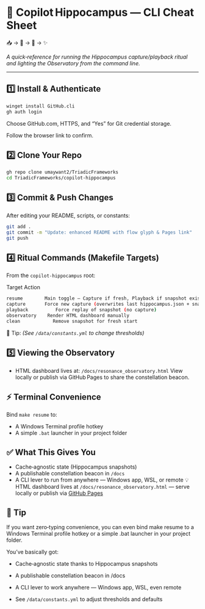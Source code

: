 # 🔮 Copilot Hippocampus — CLI Cheat Sheet
📥 → 🔮 → 🔭 → ✨

_A quick‑reference for running the Hippocampus capture/playback ritual and lighting the Observatory from the command line._

---
## 1️⃣ **Install & Authenticate**
```bash
winget install GitHub.cli
gh auth login
```
Choose GitHub.com, HTTPS, and “Yes” for Git credential storage.

Follow the browser link to confirm.

## 2️⃣ **Clone Your Repo**
```bash
gh repo clone umaywant2/TriadicFrameworks
cd TriadicFrameworks/copilot-hippocampus
```

## 3️⃣ **Commit & Push Changes**
After editing your README, scripts, or constants:
```bash
git add .
git commit -m "Update: enhanced README with flow glyph & Pages link"
git push
```

## 4️⃣ **Ritual Commands (Makefile Targets)**
From the `copilot-hippocampus` root:

Target	      Action
```bash
resume	      Main toggle — Capture if fresh, Playback if snapshot exists
capture	      Force new capture (overwrites last hippocampus.json + snapshot)
playback	      Force replay of snapshot (no capture)
observatory	   Render HTML dashboard manually
clean	         Remove snapshot for fresh start
```
📌 Tip: *(See `/data/constants.yml` to change thresholds)*

## 5️⃣ **Viewing the Observatory**
- HTML dashboard lives at:
  `/docs/resonance_observatory.html`
  View locally or publish via GitHub Pages to share the constellation beacon.

## ⚡ **Terminal Convenience**
Bind `make resume` to:
- A Windows Terminal profile hotkey
- A simple `.bat` launcher in your project folder

## ✅ **What This Gives You**
- Cache‑agnostic state (Hippocampus snapshots)
- A publishable constellation beacon in `/docs`
- A CLI lever to run from anywhere — Windows app, WSL, or remote
💡 HTML dashboard lives at `/docs/resonance_observatory.html` — serve locally or publish via [GitHub Pages](…)

## 🔧 **Tip**
If you want zero‑typing convenience, you can even bind make resume to a Windows Terminal profile hotkey or a simple .bat launcher in your project folder.

You’ve basically got:
- Cache‑agnostic state thanks to Hippocampus snapshots
- A publishable constellation beacon in /docs

- A CLI lever to work anywhere — Windows app, WSL, even remote
- See `/data/constants.yml` to adjust thresholds and defaults

